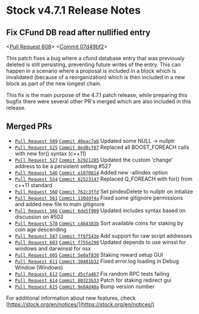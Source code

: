 # Stock v4.7.1 Release Notes

## Fix CFund DB read after nullified entry

<[Pull Request 608](https://github.com/stock/stock-core/pull/608)>
<[Commit 07d49bf2](https://github.com/stock/stock-core/commit/e688c6ed6a1da2734aa89b41ae16051807d49bf2)>

This patch fixes a bug where a cfund database entry that was previously deleted is still persisting, preventing future writes of the entry. This can happen in a scenario where a proposal is included in a block which is invalidated (because of a reorganization) which is then included in a new block as part of the new longest chain.

This fix is the main purpose of the 4.7.1 patch release, while preparing this bugfix there were several other PR's merged which are also included in this release.

## Merged PRs

* [`Pull Request 509`](https://github.com/stock/stock-core/pull/509) [`Commit 40eac7ab`](https://github.com/stock/stock-core/commit/58e38079d7d854a6b02ebb228f06244140eac7ab) Updated some NULL -> nullptr
* [`Pull Request 525`](https://github.com/stock/stock-core/pull/525) [`Commit 8ed8cf87`](https://github.com/stock/stock-core/commit/2e6aa1b3e598d3a443343c480bdbf6b88ed8cf87) Replaced all BOOST_FOREACH calls with new for() syntax (c++11)
* [`Pull Request 527`](https://github.com/stock/stock-core/pull/527) [`Commit b2921285`](https://github.com/stock/stock-core/commit/74def82624ff9bb4598762186598d2bab2921285) Updated the custom 'change' address to be a persistent setting #527
* [`Pull Request 546`](https://github.com/stock/stock-core/pull/546) [`Commit e1870814`](https://github.com/stock/stock-core/commit/083e790aed0120dd271a648d87948e5ae1870814) Added new -allindex option
* [`Pull Request 554`](https://github.com/stock/stock-core/pull/554) [`Commit 82523147`](https://github.com/stock/stock-core/commit/0a8c872a60169de4f6b57b83dab9b39382523147) Replaced Q_FOREACH with for() from c++11 standard
* [`Pull Request 560`](https://github.com/stock/stock-core/pull/560) [`Commit 762c3ffd`](https://github.com/stock/stock-core/commit/64f8cd453f4bdda04f4a718cb026d8a8762c3ffd) Set pindexDelete to nullptr on intialize
* [`Pull Request 561`](https://github.com/stock/stock-core/pull/561) [`Commit 130ddf4a`](https://github.com/stock/stock-core/commit/70276dba0515a133a47c081041092efa130ddf4a) Fixed some gitignore permissions and added new file to main gitignore
* [`Pull Request 566`](https://github.com/stock/stock-core/pull/566) [`Commit 6de5f909`](https://github.com/stock/stock-core/commit/556250920fef9dc3eddd28996329ba316de5f909) Updated includes syntax based on discussion on #503
* [`Pull Request 578`](https://github.com/stock/stock-core/pull/578) [`Commit c464383b`](https://github.com/stock/stock-core/commit/da5377e89a25cfa54a52768393630134c464383b) Sort available coins for staking by coin age descending
* [`Pull Request 587`](https://github.com/stock/stock-core/pull/587) [`Commit ff6f543e`](https://github.com/stock/stock-core/commit/49f74084cf9eed8d8e7c46707d836b82ff6f543e) Add support for raw script addresses
* [`Pull Request 603`](https://github.com/stock/stock-core/pull/603) [`Commit f755e298`](https://github.com/stock/stock-core/commit/6fe0683ba99ce912da4d9181094ab4baf755e298) Updated depends to use winssl for windows and darwinssl for osx
* [`Pull Request 605`](https://github.com/stock/stock-core/pull/605) [`Commit 5e0af830`](https://github.com/stock/stock-core/commit/0b8cb5dd81186fcd54860fe7c25f2cac5e0af830) Staking reward setup GUI
* [`Pull Request 611`](https://github.com/stock/stock-core/pull/611) [`Commit 30401b32`](https://github.com/stock/stock-core/commit/f7b1c6304200052418c66e8f242ddf8c30401b32) Fixed error.log loading in Debug Window (Windows)
* [`Pull Request 612`](https://github.com/stock/stock-core/pull/612) [`Commit d5cfa467`](https://github.com/stock/stock-core/commit/902970adfdd5ce0e54e54bfa7545edfad5cfa467) Fix random RPC tests failing
* [`Pull Request 614`](https://github.com/stock/stock-core/pull/614) [`Commit 80323b33`](https://github.com/stock/stock-core/commit/856d57a8f944ed3382d7001a3e9a1bfd80323b33) Patch for staking redirect gui
* [`Pull Request 615`](https://github.com/stock/stock-core/pull/615) [`Commit 9e84d40a`](https://github.com/stock/stock-core/commit/662163ad8f73081d2d6145938571ca809e84d40a) Bump version number

For additional information about new features, check [https://stock.org/en/notices/](https://stock.org/en/notices/) 

